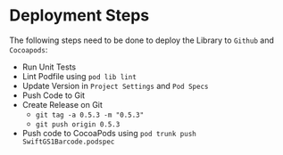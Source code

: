 # Deployment Steps

The following steps need to be done to deploy the Library to `Github` and `Cocoapods`:

- Run Unit Tests
- Lint Podfile using `pod lib lint`
- Update Version in `Project Settings` and `Pod Specs`
- Push Code to Git
- Create Release on Git
  - `git tag -a 0.5.3 -m "0.5.3"`
  - `git push origin 0.5.3`
- Push code to CocoaPods using `pod trunk push SwiftGS1Barcode.podspec`
